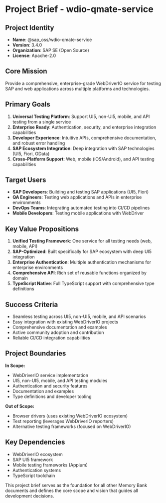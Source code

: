 # Project Brief - wdio-qmate-service

## Project Identity
- **Name**: @sap_oss/wdio-qmate-service
- **Version**: 3.4.0
- **Organization**: SAP SE (Open Source)
- **License**: Apache-2.0

## Core Mission
Provide a comprehensive, enterprise-grade WebDriverIO service for testing SAP and web applications across multiple platforms and technologies.

## Primary Goals
1. **Universal Testing Platform**: Support UI5, non-UI5, mobile, and API testing from a single service
2. **Enterprise Ready**: Authentication, security, and enterprise integration capabilities
3. **Developer Experience**: Intuitive APIs, comprehensive documentation, and robust error handling
4. **SAP Ecosystem Integration**: Deep integration with SAP technologies (UI5, Fiori, OData)
5. **Cross-Platform Support**: Web, mobile (iOS/Android), and API testing capabilities

## Target Users
- **SAP Developers**: Building and testing SAP applications (UI5, Fiori)
- **QA Engineers**: Testing web applications and APIs in enterprise environments
- **DevOps Teams**: Integrating automated testing into CI/CD pipelines
- **Mobile Developers**: Testing mobile applications with WebDriver

## Key Value Propositions
1. **Unified Testing Framework**: One service for all testing needs (web, mobile, API)
2. **SAP-Optimized**: Built specifically for SAP ecosystem with deep UI5 integration
3. **Enterprise Authentication**: Multiple authentication mechanisms for enterprise environments
4. **Comprehensive API**: Rich set of reusable functions organized by domain
5. **TypeScript Native**: Full TypeScript support with comprehensive type definitions

## Success Criteria
- Seamless testing across UI5, non-UI5, mobile, and API scenarios
- Easy integration with existing WebDriverIO projects
- Comprehensive documentation and examples
- Active community adoption and contribution
- Reliable CI/CD integration capabilities

## Project Boundaries
**In Scope:**
- WebDriverIO service implementation
- UI5, non-UI5, mobile, and API testing modules
- Authentication and security features
- Documentation and examples
- Type definitions and developer tooling

**Out of Scope:**
- Browser drivers (uses existing WebDriverIO ecosystem)
- Test reporting (leverages WebDriverIO reporters)
- Alternative testing frameworks (focused on WebDriverIO)

## Key Dependencies
- WebDriverIO ecosystem
- SAP UI5 framework
- Mobile testing frameworks (Appium)
- Authentication systems
- TypeScript toolchain

This project brief serves as the foundation for all other Memory Bank documents and defines the core scope and vision that guides all development decisions.
